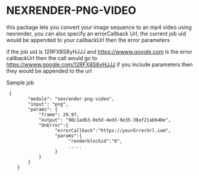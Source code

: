 # NEXRENDER-PNG-VIDEO

this package lets you convert your image sequence to an mp4 video
using nexrender, you can also specify an errorCallback Url, the current job uid
would be appended to your callbackUrl then the error parameters

if the job uid is 12RFX8S8yHJJJ and
https://wwww.google.com is the error callbackUrl then the call would go to https://wwww.google.com/12RFX8S8yHJJJ
if you include parameters then they would be appended to the url


Sample job
```
 {
        "module": "nexrender-png-video",
        "input": "png",
        "params": {
            "frame": 29.97,
            "output": "98c1adb3-0e5d-4ed3-9e35-38af21ab648e",
            "OnError":{
                  "errorCallback":"https://yourErrorUrl.com",
                  "params":{
                       "renderblockid":"0",
                       .....
                  }
            }
        }
    }
```
